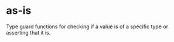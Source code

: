 # as-is
Type guard functions for checking if a value is of a specific type or asserting that it is.
